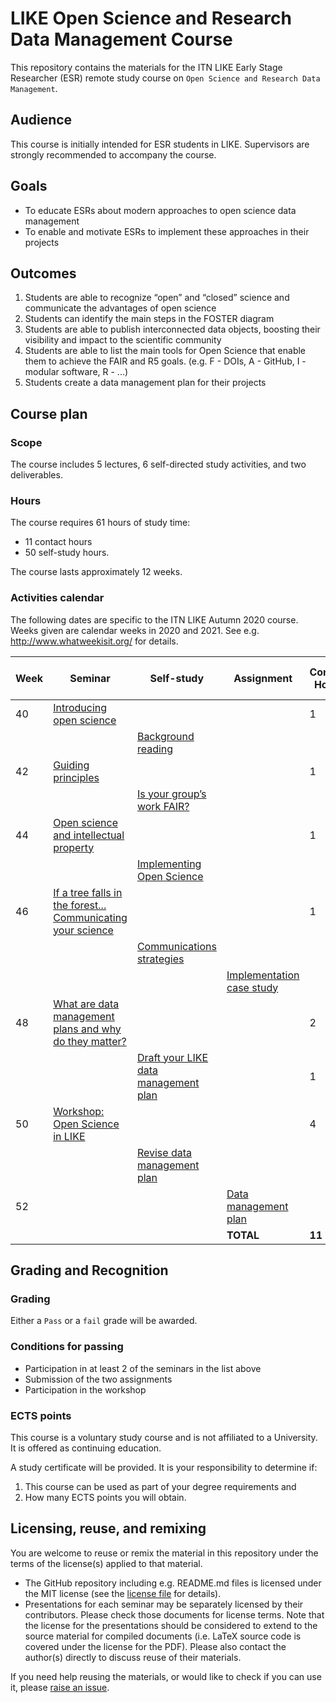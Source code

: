 # LIKE Open Science and Research Data Management Course
This repository contains the materials for the ITN LIKE Early Stage Researcher (ESR) remote study course on `Open Science and Research Data Management`.

## Audience
This course is initially intended for ESR students in LIKE. Supervisors are strongly recommended to accompany the course.

## Goals

- To educate ESRs about modern approaches to open science data management
- To enable and motivate ESRs to implement these approaches in their projects

## Outcomes

1. Students are able to recognize “open” and “closed” science and communicate the advantages of open science
2. Students can identify the main steps in the FOSTER diagram
3. Students are able to publish interconnected data objects, boosting their visibility and impact to the scientific community
4. Students are able to list the main tools for Open Science that enable them to achieve the FAIR and R5 goals. (e.g. F - DOIs, A - GitHub, I - modular software, R - ...)
5. Students create a data management plan for their projects

## Course plan

### Scope
The course includes 5 lectures, 6 self-directed study activities, and two deliverables.

### Hours
The course requires 61 hours of study time:
- 11 contact hours
- 50 self-study hours.

The course lasts approximately 12 weeks.

### Activities calendar
The following dates are specific to the ITN LIKE Autumn 2020 course. Weeks given are calendar weeks in 2020 and 2021. See e.g. http://www.whatweekisit.org/ for details.

| Week | Seminar | Self-study | Assignment | Contact Hours | Self-study hours |
|---|---|---|---|---|---|
| 40 | [Introducing open science](seminar1/readme.md) | | | 1 | 1 |
| | | [Background reading](selfstudy1/readme.md) | | | 4 |
| 42 | [Guiding principles](seminar2/readme.md) | | | 1 | 1 |
| | | [Is your group’s work FAIR?](selfstudy2/readme.md) | | | 4 |
| 44 | [Open science and intellectual property](seminar3/readme.md) | | | 1 | 1 |
| | | [Implementing Open Science](selfstudy3/readme.md) | | | 4 |
| 46 | [If a tree falls in the forest... Communicating your science](seminar4/readme.md) | | | 1 | 1 |
| | | [Communications strategies](selfstudy4/readme.md) | | | 4 |
| | | | [Implementation case study](assignment1/readme.md) | | 8 |
| 48 | [What are data management plans and why do they matter?](seminar5/readme.md) | | | 2 | 1 |
| | | [Draft your LIKE data management plan](selfstudy5/readme.md) | | 1 | 12 |
| 50 | [Workshop: Open Science in LIKE](workshop1/readme.md) | | | 4 | 4 |
| | | [Revise data management plan](selfstudy6/readme.md) | | | 4 |
| 52 | | | [Data management plan](assignment2/readme.md) | | 1 |
| | | | **TOTAL** | **11** | **50** |

## Grading and Recognition

### Grading
Either a `Pass` or a `fail` grade will be awarded.

### Conditions for passing
- Participation in at least 2 of the seminars in the list above
- Submission of the two assignments
- Participation in the workshop

### ECTS points
This course is a voluntary study course and is not affiliated to a University. It is offered as continuing education.

A study certificate will be provided. It is your responsibility to determine if:

1. This course can be used as part of your degree requirements and
2. How many ECTS points you will obtain.

## Licensing, reuse, and remixing
You are welcome to reuse or remix the material in this repository under the terms of the license(s) applied to that material.

- The GitHub repository including e.g. README.md files is licensed under the MIT license (see the [license file](LICENSE) for details).
- Presentations for each seminar may be separately licensed by their contributors. Please check those documents for license terms. Note that the license for the presentations should be considered to extend to the source material for compiled documents (i.e. LaTeX source code is covered under the license for the PDF). Please also contact the author(s) directly to discuss reuse of their materials.

If you need help reusing the materials, or would like to check if you can use it, please [raise an issue](https://github.com/LIKE-ITN/OpenScienceTrainingCourse/issues).